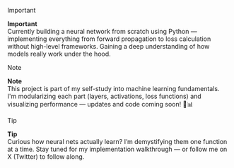 > [!IMPORTANT]
> **Important**  
> Currently building a neural network from scratch using Python — implementing everything from forward propagation to loss calculation without high-level frameworks. Gaining a deep understanding of how models really work under the hood.

> [!NOTE]
> **Note**  
> This project is part of my self-study into machine learning fundamentals. I'm modularizing each part (layers, activations, loss functions) and visualizing performance — updates and code coming soon! 🧠📊

> [!TIP]
> **Tip**  
> Curious how neural nets actually learn? I’m demystifying them one function at a time. Stay tuned for my implementation walkthrough — or follow me on X (Twitter) to follow along.
